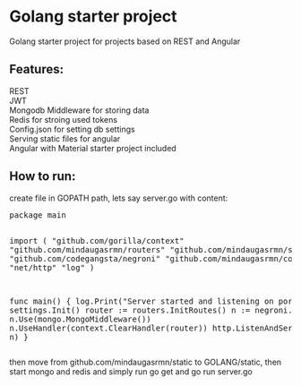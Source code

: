 <h1>Golang starter project</h1>
Golang starter project for projects based on REST and Angular
<br />
<h2>Features:</h2>
REST<br />
JWT<br />
Mongodb Middleware for storing data<br />
Redis for stroing used tokens<br />
Config.json for setting db settings<br />
Serving static files for angular<br />
Angular with Material starter project included<br />

<h2>How to run:</h2>
create file in GOPATH path, lets say server.go with content:
<pre>
package main

import (
  "github.com/gorilla/context"
	"github.com/mindaugasrmn/routers"
	"github.com/mindaugasrmn/settings"
	"github.com/codegangsta/negroni"
	"github.com/mindaugasrmn/core/mongo"
	"net/http"
	"log"
)

func main() {
	log.Print("Server started and listening on port 5000")
	settings.Init()
	router := routers.InitRoutes()
	n := negroni.Classic()
	n.Use(mongo.MongoMiddleware())
	n.UseHandler(context.ClearHandler(router))
	http.ListenAndServe(":5000", n)
}
</pre>

then move from github.com/mindaugasrmn/static to GOLANG/static,
then start mongo and redis and simply run go get and go run server.go



